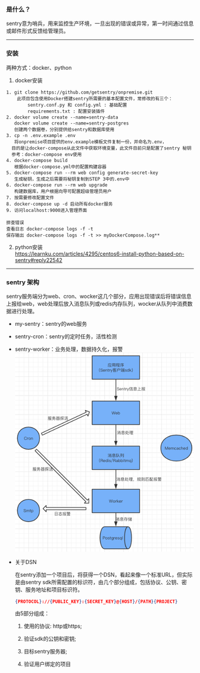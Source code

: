 ### 是什么？
sentry意为哨兵，用来监控生产环境，一旦出现的错误或异常，第一时间通过信息或邮件形式反馈给管理员。  
***
### 安装
两种方式：docker、python
1. docker安装
```
1. git clone https://github.com/getsentry/onpremise.git
    此项目包含使用Docker搭建sentry所需要的基本配置文件，常修改的有三个：
        sentry.conf.py 和 config.yml : 基础配置 
        requirements.txt : 配置安装插件
2. docker volume create --name=sentry-data 
   docker volume create --name=sentry-postgres
   创建两个数据卷，分别提供给sentry和数据库使用
3. cp -n .env.example .env
   将onpremise项目提供的env.example模板文件复制一份，并命名为.env，
  目的是让docker-compose从此文件中获取环境变量，此文件目前只是配置了sentry 秘钥 
  参考：docker-compose env使用
4. docker-compose build
   根据docker-compose.yml中的配置构建容器
5. docker-compose run --rm web config generate-secret-key
   生成秘钥，生成之后需要将秘钥复制到STEP 3中的.env中
6. docker-compose run --rm web upgrade
   构建数据库，用户根据向导可配置超级管理员用户
7. 按需要修改配置文件
8. docker-compose up -d 启动所有docker服务
9. 访问localhost:9000进入管理界面

排查错误
查看日志 docker-compose logs -f -t
保存输出 docker-compose logs -f -t >> myDockerCompose.log**
```
2. python安装  
https://learnku.com/articles/4295/centos6-install-python-based-on-sentry#reply22542
- - -

### sentry 架构
sentry服务端分为web、cron、wocker这几个部分，应用出现错误后将错误信息上报给web，web处理后放入消息队列或redis内存队列，wocker从队列中消费数据进行处理。  

* my-sentry：sentry的web服务  
* sentry-cron：sentry的定时任务，活性检测  
* sentry-worker：业务处理，数据持久化，报警  
  ![](https://github.com/No8LaVine/MyCode/blob/master/images/sentry1.png)

* 关于DSN

  在sentry添加一个项目后，将获得一个DSN，看起来像一个标准URL，但实际是由sentry sdk所需配置的标识符，由几个部分组成，包括协议、公钥、密钥、服务地址和项目标识符。

  ~~~json
  {PROTOCOL}://{PUBLIC_KEY}:{SECRET_KEY}@{HOST}/{PATH}{PROJECT}
  ~~~

  由5部分组成：

  1.  使用的协议: http或https;

  2.  验证sdk的公钥和密钥;

  3.  目标sentry服务器;

  4.  验证用户绑定的项目

  

  